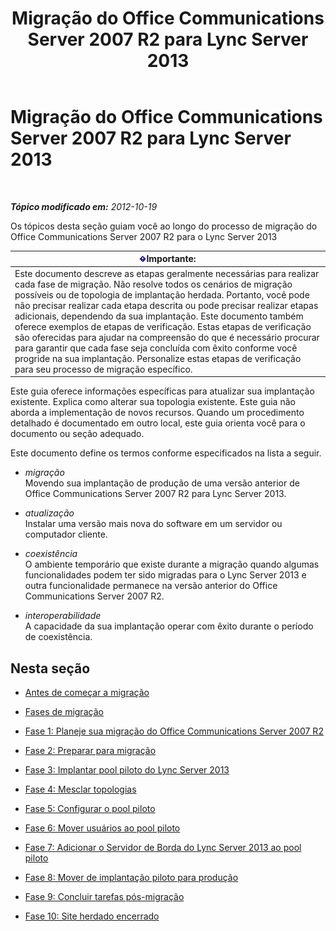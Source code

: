 ﻿---
title: Migração do Office Communications Server 2007 R2 para Lync Server 2013
TOCTitle: Migração do Office Communications Server 2007 R2 para Lync Server 2013
ms:assetid: f3fa4f5f-e9a2-4fb7-a12d-20f04173e697
ms:mtpsurl: https://technet.microsoft.com/pt-br/library/JJ205375(v=OCS.15)
ms:contentKeyID: 49308588
ms.date: 05/19/2016
mtps_version: v=OCS.15
ms.translationtype: HT
---

# Migração do Office Communications Server 2007 R2 para Lync Server 2013

 

_**Tópico modificado em:** 2012-10-19_

Os tópicos desta seção guiam você ao longo do processo de migração do Office Communications Server 2007 R2 para o Lync Server 2013

<table>
<thead>
<tr class="header">
<th><img src="images/Gg425939.important(OCS.15).gif" title="important" alt="important" />Importante:</th>
</tr>
</thead>
<tbody>
<tr class="odd">
<td>Este documento descreve as etapas geralmente necessárias para realizar cada fase de migração. Não resolve todos os cenários de migração possíveis ou de topologia de implantação herdada. Portanto, você pode não precisar realizar cada etapa descrita ou pode precisar realizar etapas adicionais, dependendo da sua implantação. Este documento também oferece exemplos de etapas de verificação. Estas etapas de verificação são oferecidas para ajudar na compreensão do que é necessário procurar para garantir que cada fase seja concluída com êxito conforme você progride na sua implantação. Personalize estas etapas de verificação para seu processo de migração específico.</td>
</tr>
</tbody>
</table>


Este guia oferece informações específicas para atualizar sua implantação existente. Explica como alterar sua topologia existente. Este guia não aborda a implementação de novos recursos. Quando um procedimento detalhado é documentado em outro local, este guia orienta você para o documento ou seção adequado.

Este documento define os termos conforme especificados na lista a seguir.

  - *migração*   
    Movendo sua implantação de produção de uma versão anterior de Office Communications Server 2007 R2 para Lync Server 2013.

<!-- end list -->

  - *atualização*   
    Instalar uma versão mais nova do software em um servidor ou computador cliente.

<!-- end list -->

  - *coexistência*   
    O ambiente temporário que existe durante a migração quando algumas funcionalidades podem ter sido migradas para o Lync Server 2013 e outra funcionalidade permanece na versão anterior do Office Communications Server 2007 R2.

<!-- end list -->

  - *interoperabilidade*   
    A capacidade da sua implantação operar com êxito durante o período de coexistência.

## Nesta seção

  - [Antes de começar a migração](before-you-begin-the-migration_1.md)

  - [Fases de migração](migration-phases_1.md)

  - [Fase 1: Planeje sua migração do Office Communications Server 2007 R2](phase-1-plan-your-migration-from-office-communications-server-2007-r2.md)

  - [Fase 2: Preparar para migração](phase-2-prepare-for-migration_1.md)

  - [Fase 3: Implantar pool piloto do Lync Server 2013](phase-3-deploy-lync-server-2013-pilot-pool_1.md)

  - [Fase 4: Mesclar topologias](phase-4-merge-topologies.md)

  - [Fase 5: Configurar o pool piloto](phase-5-configure-the-pilot-pool.md)

  - [Fase 6: Mover usuários ao pool piloto](phase-6-move-users-to-the-pilot-pool.md)

  - [Fase 7: Adicionar o Servidor de Borda do Lync Server 2013 ao pool piloto](phase-7-add-lync-server-2013-edge-server-to-pilot-pool.md)

  - [Fase 8: Mover de implantação piloto para produção](phase-8-move-from-pilot-deployment-into-production.md)

  - [Fase 9: Concluir tarefas pós-migração](phase-9-complete-post-migration-tasks.md)

  - [Fase 10: Site herdado encerrado](phase-10-decommission-legacy-site.md)

